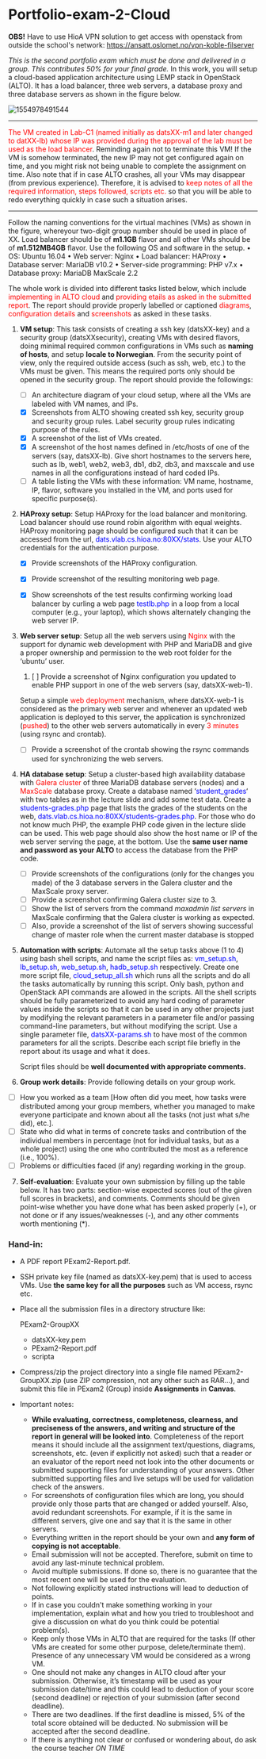 

# Portfolio-exam-2-Cloud

**OBS!**
Have to use HioA VPN solution to get access with openstack from outside the school's network:
https://ansatt.oslomet.no/vpn-koble-filserver

*This is the second portfolio exam which must be done and delivered in a group. This contributes 50% for your final grade.* 
In this work, you will setup a cloud-based application architecture using LEMP stack in OpenStack (ALTO). It has a load balancer, three web servers, a database proxy and three database servers as shown in the figure below.

![1554978491544](./img/1554978491544.png)

---

<span style="color: red">The VM created in Lab-C1 (named initially as datsXX-m1 and later changed to datXX-lb) whose IP was provided during the approval of the lab must be used as the load balancer</span>. Reminding again not to terminate this VM! If the VM is somehow terminated, the new IP may not get configured again on time, and you might risk not being unable to complete the assignment on time. Also note that if in case ALTO crashes, all your VMs may disappear (from previous experience). Therefore, it is advised to <span style="color: red">keep notes of all the required information, steps followed, scripts etc.</span> so that you will be able to redo everything quickly in case such a situation arises.

---

Follow the naming conventions for the virtual machines (VMs) as shown in the figure, whereyour two-digit group number should be used in place of XX. Load balancer should be of **m1.1GB** flavor and all other VMs should be of **m1.512MB4GB** flavor. Use the following OS and software in the setup.
• OS: Ubuntu 16.04
• Web server: Nginx
• Load balancer: HAProxy
• Database server: MariaDB v10.2
• Server-side programming: PHP v7.x
• Database proxy: MariaDB MaxScale 2.2

The whole work is divided into different tasks listed below, which include <span style="color: red">implementing in ALTO cloud</span> and <span style="color: red">providing etails as asked in the submitted report</span>. The report should provide properly labelled or captioned <span style="color: red">diagrams</span>, <span style="color: red">configuration details</span> and <span style="color: red">screenshots</span> as asked in these tasks.

1. **VM setup**: This task consists of creating a ssh key (datsXX-key) and a security group (datsXXsecurity), creating VMs with desired flavors, doing minimal required common configurations in VMs such as **naming of hosts**, and setup **locale to Norwegian**. From the security point of view, only the required outside access (such as ssh, web, etc.) to the VMs must be given. This means the required ports only should be opened in the security group. The report should provide the followings:

   - [ ] An architecture diagram of your cloud setup, where all the VMs are labeled with VM names,
     and IPs.
   - [x] Screenshots from ALTO showing created ssh key, security group and security group rules. Label security group rules indicating purpose of the rules.
   - [x] A screenshot of the list of VMs created.
   - [x] A screenshot of the host names defined in /etc/hosts of one of the servers (say, datsXX-lb). Give short hostnames to the servers here, such as lb, web1, web2, web3, db1, db2, db3, and
     maxscale and use names in all the configurations instead of hard coded IPs.
   - [ ] A table listing the VMs with these information: VM name, hostname, IP, flavor, software you
     installed in the VM, and ports used for specific purpose(s).

2. **HAProxy setup**: Setup HAProxy for the load balancer and monitoring. Load balancer should use round robin algorithm with equal weights. HAProxy monitoring page should be configured such that it can be accessed from the url, <span href="dats.vlab.cs.hioa.no:8006/stats" style="color: blue">dats.vlab.cs.hioa.no:80XX/stats</span>. Use your ALTO credentials for the authentication purpose.

   - [x] Provide screenshots of the HAProxy configuration.

   - [x] Provide screenshot of the resulting monitoring web page.

   - [x] Show screenshots of the test results confirming working load balancer by curling a web page <span style="color: blue">testlb.php</span> in a loop from a local computer (e.g., your laptop), which shows alternately changing the web server IP. 

     

3. **Web server setup**: Setup all the web servers using <span style="color: red">Nginx</span> with the support for dynamic web development with PHP and MariaDB and give a proper ownership and permission to the web root folder for the ‘ubuntu’ user.

   1. [ ] Provide a screenshot of Nginx configuration you updated to enable PHP support in one of
      the web servers (say, datsXX-web-1).

   Setup a simple <span style="color: red">web deployment</span> mechanism, where datsXX-web-1 is considered as the primary web server and whenever an updated web application is deployed to this server, the application is synchronized (<span style="color: red">pushed</span>) to the other web servers automatically in every <span style="color: red">3 minutes</span> (using rsync and crontab).

   - [ ] Provide a screenshot of the crontab showing the rsync commands used for synchronizing
     the web servers.

     

4. **HA database setup**: Setup a cluster-based high availability database with <span style="color: red">Galera cluster</span> of three MariaDB database servers (nodes) and a <span style="color: red">MaxScale</span> database proxy. Create a database named ‘<span style="color: blue">student_grades</span>‘ with two tables as in the lecture slide and add some test data. Create a <span style="color: blue">students-grades.php</span> page that lists the grades of the students on the web, <span href="dats.vlab.cs.hioa.no:8006/students-grades.php" style="color: blue">dats.vlab.cs.hioa.no:80XX/students-grades.php</span>. For those who do not know much PHP, the example PHP code given in the lecture slide can be used. This web page should also show the host name or IP of the web server serving the page, at the bottom. Use the **same user name and password as your ALTO** to access the database from the PHP code.

   - [ ] Provide screenshots of the configurations (only for the changes you made) of the 3 database
     servers in the Galera cluster and the MaxScale proxy server.
   - [ ] Provide a screenshot confirming Galera cluster size to 3.
   - [ ] Show the list of servers from the command *maxadmin list servers* in MaxScale
     confirming that the Galera cluster is working as expected.
   - [ ] Also, provide a screenshot of the list of servers showing successful change of master role
     when the current master database is stopped

5. **Automation with scripts**: Automate all the setup tasks above (1 to 4) using bash shell scripts, and name the script files as: <span style="color: blue">vm_setup.sh</span>, <span style="color: blue">lb_setup.sh</span>, <span style="color: blue">web_setup.sh</span>, <span style="color: blue">hadb_setup.sh</span> respectively. Create one more script file, <span style="color: blue">cloud_setup_all.sh</span> which runs all the scripts and do all the tasks automatically by running this script. Only bash, python and OpenStack API commands are allowed in the scripts. All the shell scripts should be fully parameterized to avoid any hard coding of parameter values inside the scripts so that it can be used in any other projects just by modifying the relevant parameters in a parameter file and/or passing command-line parameters, but without modifying the script. Use a single parameter file, <span style="color: blue">datsXX-params.sh</span> to have most of the common
   parameters for all the scripts. Describe each script file briefly in the report about its usage and what it does.

   Script files should be **well documented with appropriate comments.**

6. **Group work details**: Provide following details on your group work.

  - [ ] How you worked as a team [How often did you meet, how tasks were distributed among your group members, whether you managed to make everyone participate and known about all the tasks (not just what s/he did), etc.].
  - [ ] State who did what in terms of concrete tasks and contribution of the individual members in percentage (not for individual tasks, but as a whole project) using the one who contributed the most as a reference (i.e., 100%).
  - [ ] Problems or difficulties faced (if any) regarding working in the group.

7. **Self-evaluation**: Evaluate your own submission by filling up the table below. It has two parts: section-wise expected scores (out of the given full scores in brackets), and comments. Comments should be given point-wise whether you have done what has been asked properly (+), or not done or if any issues/weaknesses (-), and any other comments worth mentioning (*).





### **Hand-in**:

- A PDF report PExam2-Report.pdf.

- SSH private key file (named as datsXX-key.pem) that is used to access VMs. Use **the same key for all the purposes** such as VM access, rsync etc.

- Place all the submission files in a directory structure like:

  PExam2-GroupXX

  - datsXX-key.pem
  - PExam2-Report.pdf
  - scripta

- Compress/zip the project directory into a single file named PExam2-GroupXX.zip (use ZIP compression, not any other such as RAR…), and submit this file in PExam2 (Group) inside **Assignments** in **Canvas**. 
- Important notes:
  - **While evaluating, correctness, completeness, clearness, and preciseness of the answers, and writing and structure of the report in general will be looked into**. Completeness of the report means it should include all the assignment text/questions, diagrams, screenshots, etc. (even if explicitly not asked) such that a reader or an evaluator of the report need not look into the other documents or submitted supporting files for understanding of your answers. Other submitted supporting files and live setups will be used for validation check of the answers.
  - For screenshots of configuration files which are long, you should provide only those parts that are changed or added yourself. Also, avoid redundant screenshots. For example, if it is the same in different servers, give one and say that it is the same in other servers.
  - Everything written in the report should be your own and **any form of copying is not acceptable**.
  - Email submission will not be accepted. Therefore, submit on time to avoid any last-minute technical problem.
  - Avoid multiple submissions. If done so, there is no guarantee that the most recent one will be used for the evaluation.
  - Not following explicitly stated instructions will lead to deduction of points.
  - If in case you couldn't make something working in your implementation, explain what and how you tried to troubleshoot and give a discussion on what do you think could be potential problem(s).
  - Keep only those VMs in ALTO that are required for the tasks (If other VMs are created for some other purpose, delete/terminate them). Presence of any unnecessary VM would be considered as a wrong VM.
  - One should not make any changes in ALTO cloud after your submission. Otherwise, it’s timestamp will be used as your submission date/time and this could lead to deduction of your score (second deadline) or rejection of your submission (after second deadline).
  - There are two deadlines. If the first deadline is missed, 5% of the total score obtained will be deducted. No submission will be accepted after the second deadline.
  - If there is anything not clear or confused or wondering about, do ask the course teacher *ON TIME*
